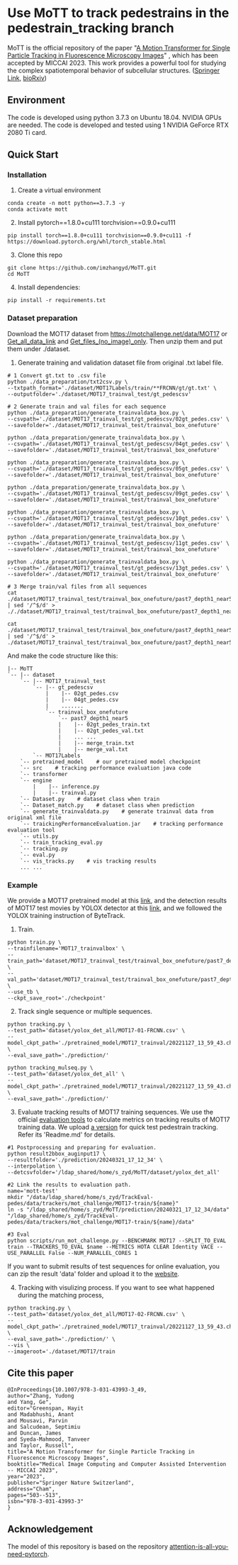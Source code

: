# Use MoTT to track pedestrains in the pedestrain_tracking branch
MoTT is the official repository of the paper "[A Motion Transformer for Single Particle Tracking in Fluorescence Microscopy Images](https://link.springer.com/chapter/10.1007/978-3-031-43993-3_49)" , which has been accepted by MICCAI 2023. This work provides a powerful tool for studying the complex spatiotemporal behavior of subcellular structures. ([Springer Link](https://link.springer.com/chapter/10.1007/978-3-031-43993-3_49), [bioRxiv](https://www.biorxiv.org/content/10.1101/2023.07.20.549804v1))


## Environment
The code is developed using python 3.7.3 on Ubuntu 18.04. NVIDIA GPUs are needed. The code is developed and tested using 1 NVIDIA GeForce RTX 2080 Ti card.

## Quick Start
### Installation
1. Create a virtual environment
```
conda create -n mott python==3.7.3 -y
conda activate mott
```
2. Install pytorch==1.8.0+cu111 torchvision==0.9.0+cu111
```
pip install torch==1.8.0+cu111 torchvision==0.9.0+cu111 -f https://download.pytorch.org/whl/torch_stable.html
```
3. Clone this repo
```
git clone https://github.com/imzhangyd/MoTT.git
cd MoTT
```
4. Install dependencies:
 ```
 pip install -r requirements.txt
 ```

### Dataset preparation
Download the MOT17 dataset from https://motchallenge.net/data/MOT17 or [Get_all_data_link](https://motchallenge.net/data/MOT17.zip) and [Get_files_(no_image)_only](https://motchallenge.net/data/MOT17Labels.zip). Then unzip them and put them under ./dataset.

1. Generate training and validation dataset file from original .txt label file.

```
# 1 Convert gt.txt to .csv file
python ./data_preparation/txt2csv.py \
--txtpath_format='./dataset/MOT17Labels/train/**FRCNN/gt/gt.txt' \
--outputfolder='./dataset/MOT17_trainval_test/gt_pedescsv'

# 2 Generate train and val files for each sequence
python ./data_preparation/generate_trainvaldata_box.py \
--csvpath='./dataset/MOT17_trainval_test/gt_pedescsv/02gt_pedes.csv' \
--savefolder='./dataset/MOT17_trainval_test/trainval_box_onefuture'

python ./data_preparation/generate_trainvaldata_box.py \
--csvpath='./dataset/MOT17_trainval_test/gt_pedescsv/04gt_pedes.csv' \
--savefolder='./dataset/MOT17_trainval_test/trainval_box_onefuture'

python ./data_preparation/generate_trainvaldata_box.py \
--csvpath='./dataset/MOT17_trainval_test/gt_pedescsv/05gt_pedes.csv' \
--savefolder='./dataset/MOT17_trainval_test/trainval_box_onefuture'

python ./data_preparation/generate_trainvaldata_box.py \
--csvpath='./dataset/MOT17_trainval_test/gt_pedescsv/09gt_pedes.csv' \
--savefolder='./dataset/MOT17_trainval_test/trainval_box_onefuture'

python ./data_preparation/generate_trainvaldata_box.py \
--csvpath='./dataset/MOT17_trainval_test/gt_pedescsv/10gt_pedes.csv' \
--savefolder='./dataset/MOT17_trainval_test/trainval_box_onefuture'

python ./data_preparation/generate_trainvaldata_box.py \
--csvpath='./dataset/MOT17_trainval_test/gt_pedescsv/11gt_pedes.csv' \
--savefolder='./dataset/MOT17_trainval_test/trainval_box_onefuture'

python ./data_preparation/generate_trainvaldata_box.py \
--csvpath='./dataset/MOT17_trainval_test/gt_pedescsv/13gt_pedes.csv' \
--savefolder='./dataset/MOT17_trainval_test/trainval_box_onefuture'

# 3 Merge train/val files from all sequences
cat ./dataset/MOT17_trainval_test/trainval_box_onefuture/past7_depth1_near5/*_train.txt | sed '/^$/d' > ././dataset/MOT17_trainval_test/trainval_box_onefuture/past7_depth1_near5/merge_train.txt

cat ./dataset/MOT17_trainval_test/trainval_box_onefuture/past7_depth1_near5/*_val.txt | sed '/^$/d' > ./dataset/MOT17_trainval_test/trainval_box_onefuture/past7_depth1_near5/merge_val.txt
```

And make the code structure like this:

```
|-- MoTT  
`-- |-- dataset
    `-- |-- MOT17_trainval_test
        `-- |-- gt_pedescsv
            |    |-- 02gt_pedes.csv
            |    |-- 04gt_pedes.csv
            |    .......
            `-- trainval_box_onefuture
                `-- past7_depth1_near5
                |    |-- 02gt_pedes_train.txt
                |    |-- 02gt_pedes_val.txt
                |    ... ...
                |    |-- merge_train.txt
                |    |-- merge_val.txt
        `-- MOT17Labels
    `-- pretrained_model    # our pretrained model checkpoint
    `-- src    # tracking performance evaluation java code
    `-- transformer
    `-- engine
        |    |-- inference.py
        |    |-- trainval.py
    `-- Dataset.py    # dataset class when train
    `-- Dataset_match.py    # dataset class when prediction
    `-- generate_trainvaldata.py    # generate trainval data from original xml file
    `-- traickingPerformanceEvaluation.jar    # tracking performance evaluation tool
    `-- utils.py
    `-- train_tracking_eval.py
    `-- tracking.py
    `-- eval.py
    `-- vis_tracks.py    # vis tracking results
    ... ...

```

### Example
We provide a MOT17 pretrained model at this [link](https://drive.google.com/drive/folders/1L65UeBmr0UHyOavk-Geyfsx24OEyIBLx?usp=sharing), and the detection results of MOT17 test movies by YOLOX detector at this [link](https://drive.google.com/drive/folders/1QlnTsRG7V2LHfrm43RCrychfIYlGkx2W?usp=sharing), and we followed the YOLOX training instruction of ByteTrack.

1. Train.
```
python train.py \
--trainfilename='MOT17_trainvalbox' \
--train_path='dataset/MOT17_trainval_test/trainval_box_onefuture/past7_depth1_near5/merge_train.txt' \
--val_path='dataset/MOT17_trainval_test/trainval_box_onefuture/past7_depth1_near5/merge_val.txt' \
--use_tb \
--ckpt_save_root='./checkpoint'
```

2. Track single sequence or multiple sequences.
```
python tracking.py \
--test_path='dataset/yolox_det_all/MOT17-01-FRCNN.csv' \
--model_ckpt_path='./pretrained_model/MOT17_trainval/20221127_13_59_43.chkpt' \
--eval_save_path='./prediction/'
```

```
python tracking_mulseq.py \
--test_path='dataset/yolox_det_all' \
--model_ckpt_path='./pretrained_model/MOT17_trainval/20221127_13_59_43.chkpt' \
--eval_save_path='./prediction/'
```

3. Evaluate tracking results of MOT17 training sequences.
We use the official [evaluation tools](https://github.com/JonathonLuiten/TrackEval.git) to calculate metrics on tracking results of MOT17 training data. We upload [a version](https://github.com/imzhangyd/TrackEval-pedes.git) for quick test pedestrain tracking. Refer its 'Readme.md' for details.

```
#1 Postprocessing and preparing for evaluation.
python result2bbox_auginput17 \
--resultfolder='./prediction/20240321_17_12_34' \
--interpolation \
--detcsvfolder='/ldap_shared/home/s_zyd/MoTT/dataset/yolox_det_all'

#2 Link the results to evaluation path.
name='mott-test'
mkdir "/data/ldap_shared/home/s_zyd/TrackEval-pedes/data/trackers/mot_challenge/MOT17-train/${name}"
ln -s "/ldap_shared/home/s_zyd/MoTT/prediction/20240321_17_12_34/data" "/ldap_shared/home/s_zyd/TrackEval-pedes/data/trackers/mot_challenge/MOT17-train/${name}/data"

#3 Eval
python scripts/run_mot_challenge.py --BENCHMARK MOT17 --SPLIT_TO_EVAL train --TRACKERS_TO_EVAL $name --METRICS HOTA CLEAR Identity VACE --USE_PARALLEL False --NUM_PARALLEL_CORES 1
```
If you want to submit results of test sequences for online evaluation, you can zip the result 'data' folder and upload it to the [website](https://motchallenge.net/).

4. Tracking with visulizing process.
If you want to see what happened during the matching process,
```
python tracking.py \
--test_path='dataset/yolox_det_all/MOT17-02-FRCNN.csv' \
--model_ckpt_path='./pretrained_model/MOT17_trainval/20221127_13_59_43.chkpt' \
--eval_save_path='./prediction/' \
--vis \
--imageroot='./dataset/MOT17/train
```


## Cite this paper
```
@InProceedings{10.1007/978-3-031-43993-3_49,
author="Zhang, Yudong
and Yang, Ge",
editor="Greenspan, Hayit
and Madabhushi, Anant
and Mousavi, Parvin
and Salcudean, Septimiu
and Duncan, James
and Syeda-Mahmood, Tanveer
and Taylor, Russell",
title="A Motion Transformer for Single Particle Tracking in Fluorescence Microscopy Images",
booktitle="Medical Image Computing and Computer Assisted Intervention -- MICCAI 2023",
year="2023",
publisher="Springer Nature Switzerland",
address="Cham",
pages="503--513",
isbn="978-3-031-43993-3"
}
```
## Acknowledgement
The model of this repository is based on the repository [attention-is-all-you-need-pytorch](https://github.com/jadore801120/attention-is-all-you-need-pytorch).


